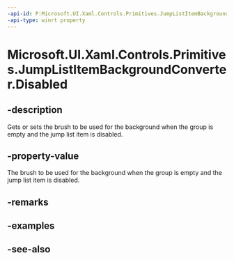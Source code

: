 ```yaml
---
-api-id: P:Microsoft.UI.Xaml.Controls.Primitives.JumpListItemBackgroundConverter.Disabled
-api-type: winrt property
---
```


<!-- Property syntax
public Windows.UI.Xaml.Media.Brush Disabled { get;  set; }
-->

# Microsoft.UI.Xaml.Controls.Primitives.JumpListItemBackgroundConverter.Disabled

## -description
Gets or sets the brush to be used for the background when the group is empty and the jump list item is disabled.

## -property-value
The brush to be used for the background when the group is empty and the jump list item is disabled.

## -remarks

## -examples

## -see-also
